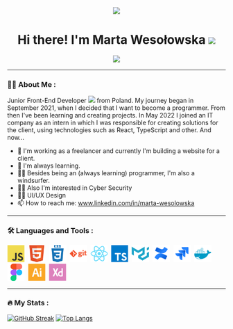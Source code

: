 <div id="header" align="center">
  <img src="https://media0.giphy.com/media/L1R1tvI9svkIWwpVYr/giphy.gif?cid=790b7611062bafdfe40178d91aa41c6a32f50d1558f98d62&rid=giphy.gif&ct=g" width="100"/>
</div>

<h1 align="center">
  Hi there! I'm Marta Wesołowska
  <img src="https://media.giphy.com/media/hvRJCLFzcasrR4ia7z/giphy.gif" width="30px"/>
</h1>

<div align="center"> <img src="https://media1.giphy.com/media/1GEATImIxEXVR79Dhk/giphy.gif?cid=ecf05e47gurqm89r85jgypry75xw8r3wnjce7jhhpzmgxn4a&rid=giphy.gif&ct=g"/></div>

---

### :woman_technologist: About Me :

Junior Front-End Developer <img src="https://media.giphy.com/media/WUlplcMpOCEmTGBtBW/giphy.gif" width="30"> from Poland. My journey began in September 2021, when I decided that I want to become a programmer. From then I've been learning and creating projects. In May 2022 I joined an IT company as an intern in which I was responsible for creating solutions for the client, using technologies such as React, TypeScript and other. And now...   

- :telescope: I'm working as a freelancer and currently I'm building a website for a client.
- :seedling: I'm always learning.
- :surfing_woman: Besides being an (always learning) programmer, I'm also a windsurfer.
- :female_detective: Also I'm interested in Cyber Security
- :woman_artist: UI/UX Design
- :mailbox: How to reach me: www.linkedin.com/in/marta-wesolowska


---

### :hammer_and_wrench: Languages and Tools :

<div>
    <img src="https://github.com/devicons/devicon/blob/master/icons/javascript/javascript-original.svg" title="JavaScript" alt="JavaScript" width="40" height="40"/>&nbsp;
    <img src="https://github.com/devicons/devicon/blob/master/icons/html5/html5-original.svg" title="HTML5" alt="HTML" width="40" height="40"/>&nbsp;
    <img src="https://github.com/devicons/devicon/blob/master/icons/css3/css3-plain-wordmark.svg"  title="CSS3" alt="CSS" width="40" height="40"/>&nbsp;
    <img src="https://github.com/devicons/devicon/blob/master/icons/git/git-plain-wordmark.svg"  title="GIT" alt="GIT" width="40" height="40"/>&nbsp;
    <img src="https://github.com/devicons/devicon/blob/master/icons/react/react-original.svg"  title="REACT" alt="REACT" width="40" height="40"/>&nbsp;
  <img src="https://github.com/devicons/devicon/blob/master/icons/typescript/typescript-plain.svg"  title="TS" alt="TS" width="40" height="40"/>&nbsp;
    <img src="https://github.com/devicons/devicon/blob/master/icons/materialui/materialui-plain.svg"  title="MUI" alt="MUI" width="40" height="40"/>&nbsp;
    <img src="https://github.com/devicons/devicon/blob/master/icons/confluence/confluence-original.svg"  title="CONFLUENCE" alt="CONFLUENCE" width="40" height="40"/>&nbsp;
  <img src="https://github.com/devicons/devicon/blob/master/icons/jira/jira-original.svg"  title="JIRA" alt="JIRA" width="40" height="40"/>&nbsp;
    <img src="https://github.com/devicons/devicon/blob/master/icons/docker/docker-plain.svg"  title="DOCKER" alt="DOCKER" width="40" height="40"/>&nbsp;
    <img src="https://github.com/devicons/devicon/blob/master/icons/figma/figma-original.svg"  title="FIGMA" alt="FIGMA" width="40" height="40"/>&nbsp;
    <img src="https://github.com/devicons/devicon/blob/master/icons/illustrator/illustrator-plain.svg"  title="AI" alt="AI" width="40" height="40"/>&nbsp;
    <img src="https://github.com/devicons/devicon/blob/master/icons/xd/xd-plain.svg"  title="XD" alt="XD" width="40" height="40"/>&nbsp;
  
 
</div>

---

### :fire: My Stats :

[![GitHub Streak](http://github-readme-streak-stats.herokuapp.com?user=paltoalko&theme=dark&background=000000)](https://git.io/streak-stats)
[![Top Langs](https://github-readme-stats.vercel.app/api/top-langs/?username=paltoalko&layout=compact&theme=vision-friendly-dark)](https://github.com/anuraghazra/github-readme-stats)

